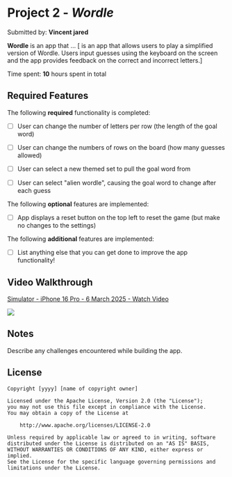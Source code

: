 # Project 2 - *Wordle*

Submitted by: **Vincent jared**

**Wordle** is an app that ... [ is an app that allows users to play a simplified version of Wordle. Users input guesses using the keyboard on the screen and the app provides feedback on the correct and incorrect letters.] 

Time spent: **10** hours spent in total

## Required Features

The following **required** functionality is completed:

- [ ] User can change the number of letters per row (the length of the goal word)
- [ ] User can change the numbers of rows on the board (how many guesses allowed)
- [ ] User can select a new themed set to pull the goal word from
- [ ] User can select "alien wordle", causing the goal word to change after each guess


The following **optional** features are implemented:

- [ ] App displays a reset button on the top left to reset the game (but make no changes to the settings)

The following **additional** features are implemented:

- [ ] List anything else that you can get done to improve the app functionality!

## Video Walkthrough
<div>
    <a href="https://www.loom.com/share/b00686e542cd411590a5ea6acb5b1811">
      <p>Simulator - iPhone 16 Pro - 6 March 2025 - Watch Video</p>
    </a>
    <a href="https://www.loom.com/share/b00686e542cd411590a5ea6acb5b1811">
      <img style="max-width:300px;" src="https://cdn.loom.com/sessions/thumbnails/b00686e542cd411590a5ea6acb5b1811-d0d5882a50262c6c-full-play.gif">
    </a>
  </div>

## Notes

Describe any challenges encountered while building the app.

## License

    Copyright [yyyy] [name of copyright owner]

    Licensed under the Apache License, Version 2.0 (the "License");
    you may not use this file except in compliance with the License.
    You may obtain a copy of the License at

        http://www.apache.org/licenses/LICENSE-2.0

    Unless required by applicable law or agreed to in writing, software
    distributed under the License is distributed on an "AS IS" BASIS,
    WITHOUT WARRANTIES OR CONDITIONS OF ANY KIND, either express or implied.
    See the License for the specific language governing permissions and
    limitations under the License.
